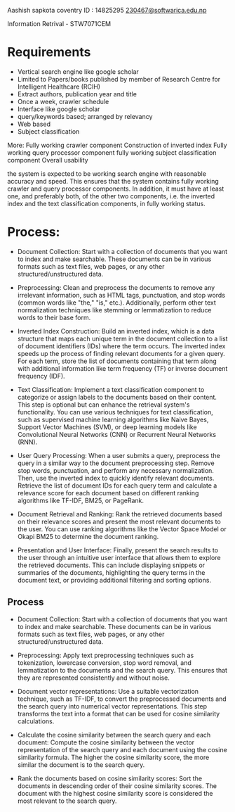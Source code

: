 Aashish sapkota
coventry ID : 14825295
230467@softwarica.edu.np

Information Retrival - STW7071CEM



























# Requirements
- Vertical search engine like google scholar
- Limited to Papers/books published by member of Research Centre for Intelligent Healthcare (RCIH)
- Extract authors, publication year and title
- Once a week, crawler schedule
- Interface like google scholar
- query/keywords based; arranged by relevancy
- Web based
- Subject classification


More:
Fully working crawler component
Construction of inverted index
Fully working query processor component
fully working subject classification component
Overall usability


the system is expected to be working search engine with reasonable accuracy and speed. This ensures that the system contains fully working crawler and query processor components. In addition, it must have at least one, and preferably both, of the other two components, i.e. the inverted index and the text classification components, in fully working status.


# Process:

- Document Collection: Start with a collection of documents that you want to index and make searchable. These documents can be in various formats such as text files, web pages, or any other structured/unstructured data.

- Preprocessing: Clean and preprocess the documents to remove any irrelevant information, such as HTML tags, punctuation, and stop words (common words like "the," "is," etc.). Additionally, perform other text normalization techniques like stemming or lemmatization to reduce words to their base form.

- Inverted Index Construction: Build an inverted index, which is a data structure that maps each unique term in the document collection to a list of document identifiers (IDs) where the term occurs. The inverted index speeds up the process of finding relevant documents for a given query. For each term, store the list of documents containing that term along with additional information like term frequency (TF) or inverse document frequency (IDF).

- Text Classification: Implement a text classification component to categorize or assign labels to the documents based on their content. This step is optional but can enhance the retrieval system's functionality. You can use various techniques for text classification, such as supervised machine learning algorithms like Naive Bayes, Support Vector Machines (SVM), or deep learning models like Convolutional Neural Networks (CNN) or Recurrent Neural Networks (RNN).

- User Query Processing: When a user submits a query, preprocess the query in a similar way to the document preprocessing step. Remove stop words, punctuation, and perform any necessary normalization. Then, use the inverted index to quickly identify relevant documents. Retrieve the list of document IDs for each query term and calculate a relevance score for each document based on different ranking algorithms like TF-IDF, BM25, or PageRank.

- Document Retrieval and Ranking: Rank the retrieved documents based on their relevance scores and present the most relevant documents to the user. You can use ranking algorithms like the Vector Space Model or Okapi BM25 to determine the document ranking.

- Presentation and User Interface: Finally, present the search results to the user through an intuitive user interface that allows them to explore the retrieved documents. This can include displaying snippets or summaries of the documents, highlighting the query terms in the document text, or providing additional filtering and sorting options.


## Process
- Document Collection: 
Start with a collection of documents that you want to index and make searchable. These documents can be in various formats such as text files, web pages, or any other structured/unstructured data.

- Preprocessing: 
Apply text preprocessing techniques such as tokenization, lowercase conversion, stop word removal, and lemmatization to the documents and the search query. This ensures that they are represented consistently and without noise.

- Document vector representations:
Use a suitable vectorization technique, such as TF-IDF, to convert the preprocessed documents and the search query into numerical vector representations. This step transforms the text into a format that can be used for cosine similarity calculations.

- Calculate the cosine similarity between the search query and each document:
Compute the cosine similarity between the vector representation of the search query and each document using the cosine similarity formula. The higher the cosine similarity score, the more similar the document is to the search query.

- Rank the documents based on cosine similarity scores:
Sort the documents in descending order of their cosine similarity scores. The document with the highest cosine similarity score is considered the most relevant to the search query.
